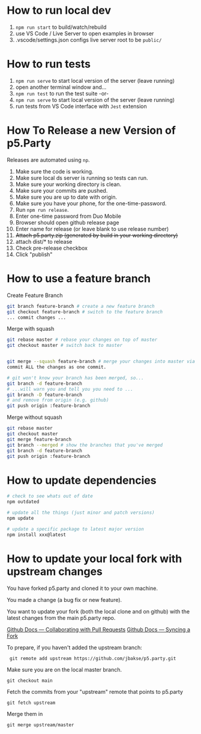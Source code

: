 # How to run local dev

1. `npm run start` to build/watch/rebuild
2. use VS Code / Live Server to open examples in browser
3. .vscode/settings.json configs live server root to be `public/`

# How to run tests

1. `npm run serve` to start local version of the server (leave running)
2. open another terminal window and...
3. `npm run test` to run the test suite
   -or-
4. `npm run serve` to start local version of the server (leave running)
5. run tests from VS Code interface with `Jest` extension

# How To Release a new Version of p5.Party

Releases are automated using `np`.

1. Make sure the code is working.
1. Make sure local ds server is running so tests can run.
1. Make sure your working directory is clean.
1. Make sure your commits are pushed.
1. Make sure you are up to date with origin.
1. Make sure you have your phone, for the one-time-password.
1. Run `npm run release`.
1. Enter one-time password from Duo Mobile
1. Browser should open github release page
1. Enter name for release (or leave blank to use release number)
1. ~~Attach p5.party.zip (generated by build in your working directory)~~
1. attach dist/\* to release
1. Check pre-release checkbox
1. Click "publish"

# How to use a feature branch

Create Feature Branch

```bash
git branch feature-branch # create a new feature branch
git checkout feature-branch # switch to the feature branch
... commit changes ...
```

Merge with squash

```bash
git rebase master # rebase your changes on top of master
git checkout master # switch back to master


git merge --squash feature-branch # merge your changes into master via a squash
commit ALL the changes as one commit.

# git won't know your branch has been merged, so...
git branch -d feature-branch
# ...will warn you and tell you you need to ...
git branch -D feature-branch
# and remove from origin (e.g. github)
git push origin :feature-branch
```

Merge without squash

```bash
git rebase master
git checkout master
git merge feature-branch
git branch --merged # show the branches that you've merged
git branch -d feature-branch
git push origin :feature-branch
```

# How to update dependencies

```bash
# check to see whats out of date
npm outdated

# update all the things (just minor and patch versions)
npm update

# update a specific package to latest major version
npm install xxx@latest

```

# How to update your local fork with upstream changes

You have forked p5.party and cloned it to your own machine.

You made a change (a bug fix or new feature).

You want to update your fork (both the local clone and on github) with the latest changes from the main p5.party repo.

[Github Docs — Collaborating with Pull Requests](https://docs.github.com/en/pull-requests/collaborating-with-pull-requests)
[Github Docs — Syncing a Fork](https://docs.github.com/en/pull-requests/collaborating-with-pull-requests/working-with-forks/syncing-a-fork)

To prepare, if you haven't added the upstream branch:

```
 git remote add upstream https://github.com/jbakse/p5.party.git
```

Make sure you are on the local master branch.

```
git checkout main
```

Fetch the commits from your "upstream" remote that points to p5.party

```
git fetch upstream
```

Merge them in

```
git merge upstream/master
```

